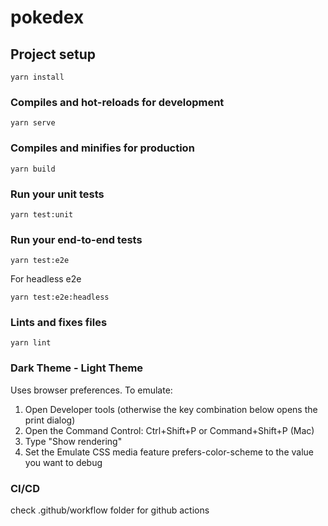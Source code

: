 # pokedex

## Project setup
```
yarn install
```

### Compiles and hot-reloads for development
```
yarn serve
```

### Compiles and minifies for production
```
yarn build
```

### Run your unit tests
```
yarn test:unit
```

### Run your end-to-end tests
```
yarn test:e2e
```

For headless e2e
```
yarn test:e2e:headless
```

### Lints and fixes files
```
yarn lint
```
### Dark Theme - Light Theme

Uses browser preferences. To emulate:

1. Open Developer tools (otherwise the key combination below opens the print dialog)
2. Open the Command Control: Ctrl+Shift+P or Command+Shift+P (Mac)
3. Type "Show rendering"
4. Set the Emulate CSS media feature prefers-color-scheme to the value you want to debug


### CI/CD

check .github/workflow folder for github actions